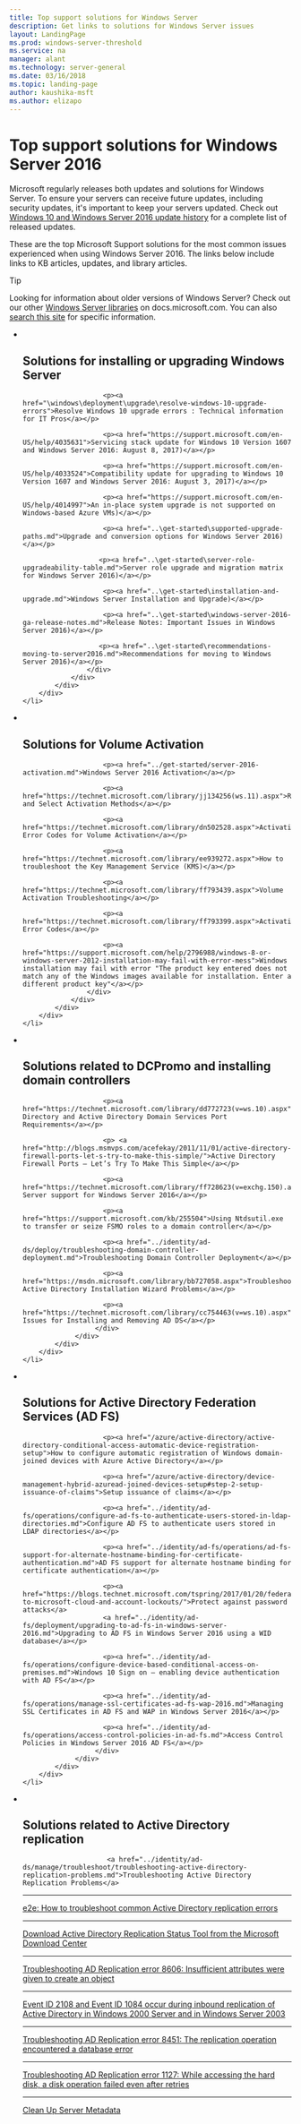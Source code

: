 ```yaml
---
title: Top support solutions for Windows Server
description: Get links to solutions for Windows Server issues
layout: LandingPage
ms.prod: windows-server-threshold
ms.service: na
manager: alant
ms.technology: server-general
ms.date: 03/16/2018
ms.topic: landing-page
author: kaushika-msft
ms.author: elizapo
---
```

# Top support solutions for Windows Server 2016

Microsoft regularly releases both updates and solutions for Windows Server. To ensure your servers can receive future updates, including security updates, it's important to keep your servers updated. Check out [Windows 10 and Windows Server 2016 update history](https://support.microsoft.com/en-us/help/4000825/windows-10-windows-server-2016-update-history) for a complete list of released updates.

These are the top Microsoft Support solutions for the most common issues experienced when using Windows Server 2016. The links below include links to KB articles, updates, and library articles.

>[!TIP]
> Looking for information about older versions of Windows Server? Check out our other [Windows Server libraries](/previous-versions/windows/) on docs.microsoft.com. You can also [search this site](https://docs.microsoft.com/search/index?search=Windows+Server&dataSource=previousVersions) for specific information.

<ul class="cardsF panelContent">
<li>
        <div class="cardSize">
            <div class="cardPadding">
                <div class="card">
                    <div class="cardImageOuter">
                        <div class="cardImage">
                            <img src="../media/i-troubleshoot.svg" alt="" />
                        </div>
                    </div>
                    <div class="cardText">
                        <h2>Solutions for installing or upgrading Windows Server</h2>
            
                        <p><a href="\windows\deployment\upgrade\resolve-windows-10-upgrade-errors">Resolve Windows 10 upgrade errors : Technical information for IT Pros</a></p>
 
                        <p><a href="https://support.microsoft.com/en-US/help/4035631">Servicing stack update for Windows 10 Version 1607 and Windows Server 2016: August 8, 2017)</a></p>
 
                        <p><a href="https://support.microsoft.com/en-US/help/4033524">Compatibility update for upgrading to Windows 10 Version 1607 and Windows Server 2016: August 3, 2017)</a></p>

                        <p><a href="https://support.microsoft.com/en-US/help/4014997">An in-place system upgrade is not supported on Windows-based Azure VMs)</a></p>

                        <p><a href="..\get-started\supported-upgrade-paths.md">Upgrade and conversion options for Windows Server 2016)</a></p>

                       <p><a href="..\get-started\server-role-upgradeability-table.md">Server role upgrade and migration matrix for Windows Server 2016)</a></p>

                        <p><a href="..\get-started\installation-and-upgrade.md">Windows Server Installation and Upgrade)</a></p>

                        <p><a href="..\get-started\windows-server-2016-ga-release-notes.md">Release Notes: Important Issues in Windows Server 2016)</a></p>

                       <p><a href="..\get-started\recommendations-moving-to-server2016.md">Recommendations for moving to Windows Server 2016)</a></p>
                    </div>
                </div>
            </div>
        </div>
    </li>
<li>
 <div class="cardSize">
            <div class="cardPadding">
                <div class="card">
                    <div class="cardImageOuter">
                        <div class="cardImage">
                            <img src="../media/i-troubleshoot.svg" alt="" />
                        </div>
                    </div>
                    <div class="cardText">
                        <h2>Solutions for Volume Activation</h2>

                        <p><a href="../get-started/server-2016-activation.md">Windows Server 2016 Activation</a></p>

                        <p><a href="https://technet.microsoft.com/library/jj134256(ws.11).aspx">Review and Select Activation Methods</a></p>

                        <p><a href="https://technet.microsoft.com/library/dn502528.aspx">Activation Error Codes for Volume Activation</a></p>

                        <p><a href="https://technet.microsoft.com/library/ee939272.aspx">How to troubleshoot the Key Management Service (KMS)</a></p>

                        <p><a href="https://technet.microsoft.com/library/ff793439.aspx">Volume Activation Troubleshooting</a></p>
                        
                        <p><a href="https://technet.microsoft.com/library/ff793399.aspx">Activation Error Codes</a></p>

                        <p><a href="https://support.microsoft.com/help/2796988/windows-8-or-windows-server-2012-installation-may-fail-with-error-mess">Windows installation may fail with error "The product key entered does not match any of the Windows images available for installation. Enter a different product key"</a></p>
                    </div>
                </div>
            </div>
        </div>
    </li>
<li>
 <div class="cardSize">
            <div class="cardPadding">
                <div class="card">
                    <div class="cardImageOuter">
                        <div class="cardImage">
                            <img src="../media/i-troubleshoot.svg" alt="" />
                        </div>
                    </div>
                    <div class="cardText">
                        <h2>Solutions related to DCPromo and installing domain controllers</h2>

                        <p><a href="https://technet.microsoft.com/library/dd772723(v=ws.10).aspx">Active Directory and Active Directory Domain Services Port Requirements</a></p>
  
                        <p> <a href="http://blogs.msmvps.com/acefekay/2011/11/01/active-directory-firewall-ports-let-s-try-to-make-this-simple/">Active Directory Firewall Ports – Let’s Try To Make This Simple</a></p>
  
                        <p><a href="https://technet.microsoft.com/library/ff728623(v=exchg.150).aspx">Exchange Server support for Windows Server 2016</a></p>
  
                        <p><a href="https://support.microsoft.com/kb/255504">Using Ntdsutil.exe to transfer or seize FSMO roles to a domain controller</a></p>

                        <p><a href="../identity/ad-ds/deploy/troubleshooting-domain-controller-deployment.md">Troubleshooting Domain Controller Deployment</a></p>

                        <p><a href="https://msdn.microsoft.com/library/bb727058.aspx">Troubleshooting Active Directory Installation Wizard Problems</a></p>

                        <p><a href="https://technet.microsoft.com/library/cc754463(v=ws.10).aspx">Known Issues for Installing and Removing AD DS</a></p>
                      </div>
                 </div>
            </div>
        </div>
    </li>
<li>
 <div class="cardSize">
            <div class="cardPadding">
                <div class="card">
                    <div class="cardImageOuter">
                        <div class="cardImage">
                            <img src="../media/i-troubleshoot.svg" alt="" />
                        </div>
                    </div>
                    <div class="cardText">
                        <h2>Solutions for Active Directory Federation Services (AD FS)</h2>
                        
                        <p><a href="/azure/active-directory/active-directory-conditional-access-automatic-device-registration-setup">How to configure automatic registration of Windows domain-joined devices with Azure Active Directory</a></p>

                        <p><a href="/azure/active-directory/device-management-hybrid-azuread-joined-devices-setup#step-2-setup-issuance-of-claims">Setup issuance of claims</a></p>
  
                        <p><a href="../identity/ad-fs/operations/configure-ad-fs-to-authenticate-users-stored-in-ldap-directories.md">Configure AD FS to authenticate users stored in LDAP directories</a></p>

                        <p><a href="../identity/ad-fs/operations/ad-fs-support-for-alternate-hostname-binding-for-certificate-authentication.md">AD FS support for alternate hostname binding for certificate authentication</a></p>
 
                        <p><a href="https://blogs.technet.microsoft.com/tspring/2017/01/20/federated-to-microsoft-cloud-and-account-lockouts/">Protect against password attacks</a>
                        <a href="../identity/ad-fs/deployment/upgrading-to-ad-fs-in-windows-server-2016.md">Upgrading to AD FS in Windows Server 2016 using a WID database</a></p>
 
                        <p><a href="../identity/ad-fs/operations/configure-device-based-conditional-access-on-premises.md">Windows 10 Sign on – enabling device authentication with AD FS</a></p>

                        <p><a href="../identity/ad-fs/operations/manage-ssl-certificates-ad-fs-wap-2016.md">Managing SSL Certificates in AD FS and WAP in Windows Server 2016</a></p>
 
                        <p><a href="../identity/ad-fs/operations/access-control-policies-in-ad-fs.md">Access Control Policies in Windows Server 2016 AD FS</a></p>
                      </div>
                 </div>
            </div>
        </div>
    </li>
<li>
 <div class="cardSize">
            <div class="cardPadding">
                <div class="card">
                    <div class="cardImageOuter">
                        <div class="cardImage">
                            <img src="../media/i-troubleshoot.svg" alt="" />
                        </div>
                    </div>
                    <div class="cardText">
                        <h2>Solutions related to Active Directory replication</h2>

                         <a href="../identity/ad-ds/manage/troubleshoot/troubleshooting-active-directory-replication-problems.md">Troubleshooting Active Directory Replication Problems</a>
<hr>
                         <a href="https://www.microsoft.com/en-in/download/details.aspx?id=30005">e2e: How to troubleshoot common Active Directory replication errors</a>
<hr>
                         <a href="https://support.microsoft.com/kb/3108513">Download Active Directory Replication Status Tool from the Microsoft Download Center</a>
<hr>
                         <a href="https://support.microsoft.com/kb/2028495">Troubleshooting AD Replication error 8606: Insufficient attributes were given to create an object</a></p>
<hr>
                         <a href="https://support.microsoft.com/kb/837932">Event ID 2108 and Event ID 1084 occur during inbound replication of Active Directory in Windows 2000 Server and in Windows Server 2003</a>
<hr>
                         <a href="https://support.microsoft.com/kb/2645996">Troubleshooting AD Replication error 8451: The replication operation encountered a database error</a>
<hr>
                         <a href="https://support.microsoft.com/kb/2025726">Troubleshooting AD Replication error 1127: While accessing the hard disk, a disk operation failed even after retries</a>
<hr>
                         <a href="https://technet.microsoft.com/en-us/library/cc816907.aspx">Clean Up Server Metadata</a>
                    </div>
                </div>
            </div>
        </div>
    </li>
</ul>